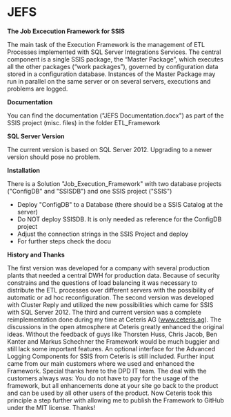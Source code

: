 # JEFS
**The Job Excecution Framework for SSIS**

The main task of the Execution Framework is the management of ETL Processes implemented with SQL Server Integrations Services.
The central component is a single SSIS package, the “Master Package”, which executes all the other packages (“work packages”),
governed by configuration data stored in a configuration database.
Instances of the Master Package may run in parallel on the same server or on several servers, executions and problems are logged.

**Documentation**

You can find the documentation ("JEFS Documentation.docx") as part of the SSIS project (misc. files) in the folder ETL_Framework

**SQL Server Version**

The current version is based on SQL Server 2012. Upgrading to a newer version should pose no problem.

**Installation**

There is a Solution "Job_Execution_Framework" with two database projects ("ConfigDB" and "SSISDB") and one SSIS project ("SSIS")
- Deploy "ConfigDB" to a Database (there should be a SSIS Catalog at the server)
- Do NOT deploy SSISDB. It is only needed as reference for the ConfigDB project
- Adjust the connection strings in the SSIS Project and deploy
- For further steps check the docu

**History and Thanks**

The first version was developed for a company with several production plants that needed a central DWH for production data. Because of security constrains and the questions of load balancing it was necessary to distribute the ETL processes over different servers with the possibility of automatic or ad hoc reconfiguration.
The second version was developed with Cluster Reply and utilized the new possibilities which came for SSIS with SQL Server 2012.
The third and current version was a complete reimplementation done during my time at Ceteris AG (www.ceteris.ag). The discussions in the open atmosphere at Ceteris greatly enhanced the original ideas. Without the feedback of guys like Thorsten Huss, Chris Jacob, Ben Kanter and Markus Schechner the Framework would be much buggier and still lack some important features. An optional interface for the Advanced Logging Components for SSIS from Ceteris is still included.
Further input came from our main customers where we used and enhanced the Framework. Special thanks here to the DPD IT team.
The deal with the customers always was: You do not have to pay for the usage of the framework, but all enhancements done at your site go back to the product and can be used by all other users of the product.
Now Ceteris took this principle a step further with allowing me to publish the Framework to GitHub under the MIT license. Thanks!

